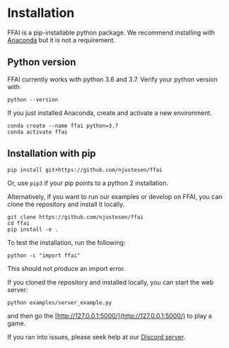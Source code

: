 # Installation
FFAI is a pip-installable python package. We recommend installing with [Anaconda](https://docs.anaconda.com/anaconda/install/) but it is not a requirement. 

## Python version
FFAI currently works with python 3.6 and 3.7.
Verify your python version with 
```
python --version
```
If you just installed Anaconda, create and activate a new environment. 
```
conda create --name ffai python=3.7
conda activate ffai
```

## Installation with pip
```
pip install git+https://github.com/njustesen/ffai
```
Or, use ```pip3``` if your pip points to a python 2 installation.

Alternatively, if you want to run our examples or develop on FFAI, you can clone the repository and install it locally.
```
git clone https://github.com/njustesen/ffai
cd ffai
pip install -e .
```
To test the installation, run the following:
```
python -c "import ffai"
```
This should not produce an import error.

If you cloned the repository and installed locally, you can start the web server:
```
python examples/server_example.py 
```
and then go the [http://127.0.0.1:5000/](http://127.0.0.1:5000/) to play a game.

If you ran into issues, please seek help at our [Discord server](https://discord.gg/MTXMuae).